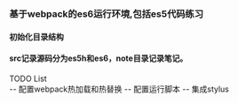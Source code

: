### 基于webpack的es6运行环境,包括es5代码练习

#### 初始化目录结构

#### src记录源码分为es5h和es6，note目录记录笔记。


TODO List  
-- 配置webpack热加载和热替换
-- 配置运行脚本
-- 集成stylus